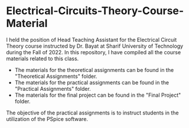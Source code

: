 # Electrical-Circuits-Theory-Course-Material

I held the position of Head Teaching Assistant for the Electrical Circuit Theory course instructed by Dr. Bayat at Sharif University of Technology during the Fall of 2022. In this repository, I have compiled all the course materials related to this class.
- The materials for the theoretical assignments can be found in the "Theoretical Assignments" folder.
- The materials for the practical assignments can be found in the "Practical Assignments" folder.
- The materials for the final project can be found in the "Final Project" folder.

The objective of the practical assignments is to instruct students in the utilization of the PSpice software.

